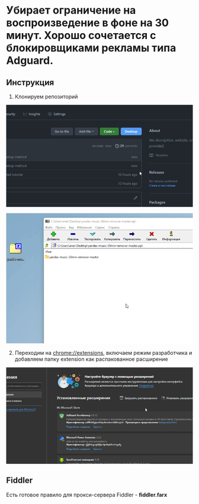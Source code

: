 # Убирает ограничение на воспроизведение в фоне на 30 минут. Хорошо сочетается с блокировщиками рекламы типа Adguard.

## Инструкция
1. Клонируем репозиторий
  
![](tutorial/1.gif)
  
![](tutorial/2.gif)
  
2. Переходим на [chrome://extensions](chrome://extensions), включаем режим разработчика и добавляем папку extension как распакованное расширение
  
![](tutorial/3.gif)
## Fiddler
Есть готовое правило для прокси-сервера Fiddler - **fiddler.farx**